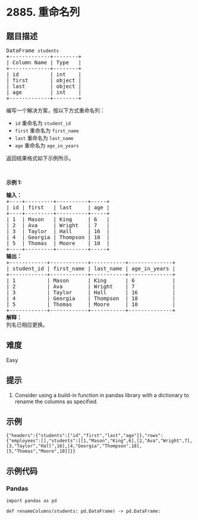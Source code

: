 # 2885. 重命名列

## 题目描述

<pre>
DataFrame <code>students</code>
+-------------+--------+
| Column Name | Type   |
+-------------+--------+
| id          | int    |
| first       | object |
| last        | object |
| age         | int    |
+-------------+--------+
</pre>

<p>编写一个解决方案，按以下方式重命名列：</p>

<ul>
	<li><code>id</code>&nbsp;重命名为&nbsp;<code>student_id</code></li>
	<li><code>first</code>&nbsp;重命名为&nbsp;<code>first_name</code></li>
	<li><code>last</code>&nbsp;重命名为&nbsp;<code>last_name</code></li>
	<li><code>age</code>&nbsp;重命名为&nbsp;<code>age_in_years</code></li>
</ul>

<p>返回结果格式如下示例所示。</p>

<p>&nbsp;</p>

<p><strong>示例 1:</strong></p>

<pre>
<strong>输入：
</strong>+----+---------+----------+-----+
| id | first   | last     | age |
+----+---------+----------+-----+
| 1  | Mason   | King     | 6   |
| 2  | Ava     | Wright   | 7   |
| 3  | Taylor  | Hall     | 16  |
| 4  | Georgia | Thompson | 18  |
| 5  | Thomas  | Moore    | 10  |
+----+---------+----------+-----+
<b>输出：</b>
+------------+------------+-----------+--------------+
| student_id | first_name | last_name | age_in_years |
+------------+------------+-----------+--------------+
| 1          | Mason      | King      | 6            |
| 2          | Ava        | Wright    | 7            |
| 3          | Taylor     | Hall      | 16           |
| 4          | Georgia    | Thompson  | 18           |
| 5          | Thomas     | Moore     | 10           |
+------------+------------+-----------+--------------+
<b>解释：</b>
列名已相应更换。</pre>


## 难度

Easy

## 提示

1. Consider using a build-in function in pandas library with a dictionary to rename the columns as specified.

## 示例

```
{"headers":{"students":["id","first","last","age"]},"rows":{"employees":[],"students":[[1,"Mason","King",6],[2,"Ava","Wright",7],[3,"Taylor","Hall",16],[4,"Georgia","Thompson",18],[5,"Thomas","Moore",10]]}}
```

## 示例代码

### Pandas

```pythondata
import pandas as pd

def renameColumns(students: pd.DataFrame) -> pd.DataFrame:
    
```

